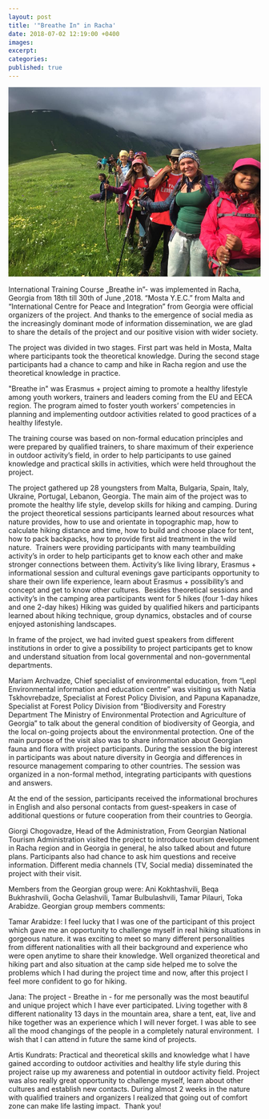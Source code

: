 ```yaml
---
layout: post
title: '"Breathe In" in Racha'
date: 2018-07-02 12:19:00 +0400
images:
excerpt:
categories:
published: true
---
```


![](/uploads/36512451-10205051465602343-6016779243554340864-n.jpg)

International Training Course „Breathe in”- was implemented in Racha, Georgia from 18th till 30th of June ,2018. “Mosta Y.E.C.” from Malta and “International Centre for Peace and Integration” from Georgia were official organizers of the project. And thanks to the emergence of social media as the increasingly dominant mode of information dissemination, we are glad to share the details of the project and our positive vision with wider society.

The project was divided in two stages. First part was held in Mosta, Malta where participants took the theoretical knowledge. During the second stage participants had a chance to camp and hike in Racha region and use the theoretical knowledge in practice.

"Breathe in" was Erasmus + project aiming to promote a healthy lifestyle among youth workers, trainers and leaders coming from the EU and EECA region. The program aimed to foster youth workers’ competencies in planning and implementing outdoor activities related to good practices of a healthy lifestyle.

The training course was based on non-formal education principles and were prepared by qualified trainers, to share maximum of their experience in outdoor activity’s field, in order to help participants to use gained knowledge and practical skills in activities, which were held throughout the project.

The project gathered up 28 youngsters from Malta, Bulgaria, Spain, Italy, Ukraine, Portugal, Lebanon, Georgia. The main aim of the project was to promote the healthy life style, develop skills for hiking and camping. During the project theoretical sessions participants learned about resources what nature provides, how to use and orientate in topographic map, how to calculate hiking distance and time, how to build and choose place for tent, how to pack backpacks, how to provide first aid treatment in the wild nature. &nbsp;Trainers were providing participants with many teambuilding activity’s in order to help participants get to know each other and make stronger connections between them. Activity’s like living library, Erasmus + informational session and cultural evenings gave participants opportunity to share their own life experience, learn about Erasmus + possibility’s and concept and get to know other cultures.&nbsp; Besides theoretical sessions and activity’s in the camping area participants went for 5 hikes (four 1-day hikes and one 2-day hikes) Hiking was guided by qualified hikers and participants learned about hiking technique, group dynamics, obstacles and of course enjoyed astonishing landscapes. &nbsp;

In frame of the project, we had invited guest speakers from different institutions in order to give a possibility to project participants get to know and understand situation from local governmental and non-governmental departments.

Mariam Archvadze, Chief specialist of environmental education, from “Lepl Environmental information and education centre” was visiting us with Natia Tskhovrebadze, Specialist at Forest Policy Division, and Papuna Kapanadze, Specialist at Forest Policy Division from “Biodiversity and Forestry Department The Ministry of Environmental Protection and Agriculture of Georgia” to talk about the general condition of biodiversity of Georgia, and the local on-going projects about the environmental protection. One of the main purpose of the visit also was to share information about Georgian fauna and flora with project participants. During the session the big interest in participants was about nature diversity in Georgia and differences in resource management comparing to other countries. The session was organized in a non-formal method, integrating participants with questions and answers.

At the end of the session, participants received the informational brochures in English and also personal contacts from guest-speakers in case of additional questions or future cooperation from their countries to Georgia.

Giorgi Chogovadze, Head of the Administration, From Georgian National Tourism Administration visited the project to introduce tourism development in Racha region and in Georgia in general, he also talked about and future plans. Participants also had chance to ask him questions and receive information. Different media channels (TV, Social media) disseminated the project with their visit.

Members from the Georgian group were: Ani Kokhtashvili, Beqa Bukhrashvili, Gocha Gelashvili, Tamar Bulbulashvili, Tamar Pilauri, Toka Arabidze. Georgian group members comments:

Tamar Arabidze: I feel lucky that I was one of the participant of this project which gave me an opportunity to challenge myself in real hiking situations in gorgeous nature. it was exciting to meet so many different personalities from different nationalities with all their background and experience who were open anytime to share their knowledge. Well organized theoretical and hiking part and also situation at the camp side helped me to solve the problems which I had during the project time and now, after this project I feel more confident to go for hiking.

Jana: The project - Breathe in - for me personally was the most beautiful and unique project which I have ever participated. Living together with 8 different nationality 13 days in the mountain area, share a tent, eat, live and hike together was an experience which I will never forget. I was able to see all the mood changings of the people in a completely natural environment.&nbsp; I wish that I can attend in future the same kind of projects.

Artis Kundrats: Practical and theoretical skills and knowledge what I have gained according to outdoor activities and healthy life style during this project raise up my awareness and potential in outdoor activity field. Project was also really great opportunity to challenge myself, learn about other cultures and establish new contacts. During almost 2 weeks in the nature with qualified trainers and organizers I realized that going out of comfort zone can make life lasting impact.&nbsp; Thank you!